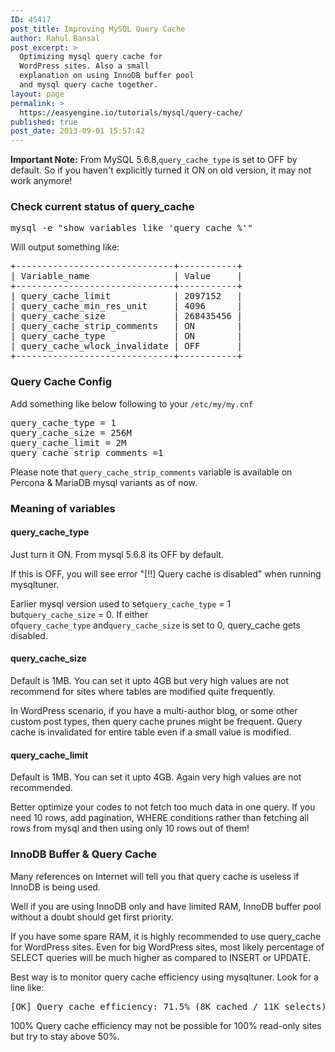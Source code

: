 ```yaml
---
ID: 45417
post_title: Improving MySQL Query Cache
author: Rahul Bansal
post_excerpt: >
  Optimizing mysql query cache for
  WordPress sites. Also a small
  explanation on using InnoDB buffer pool
  and mysql query cache together.
layout: page
permalink: >
  https://easyengine.io/tutorials/mysql/query-cache/
published: true
post_date: 2013-09-01 15:57:42
---
```

<strong>Important Note:</strong> From MySQL 5.6.8,<code>query_cache_type</code> is set to OFF by default. So if you haven't explicitly turned it ON on old version, it may not work anymore!
<h3>Check current status of query_cache</h3>
<pre class="no-highlight">mysql -e "show variables like 'query_cache_%'"</pre>
Will output something like:
<pre class="no-highlight">+------------------------------+-----------+
| Variable_name                | Value     |
+------------------------------+-----------+
| query_cache_limit            | 2097152   |
| query_cache_min_res_unit     | 4096      |
| query_cache_size             | 268435456 |
| query_cache_strip_comments   | ON        |
| query_cache_type             | ON        |
| query_cache_wlock_invalidate | OFF       |
+------------------------------+-----------+</pre>
<h3>Query Cache Config</h3>
Add something like below following to your <code>/etc/my/my.cnf</code>
<pre class="no-highlight">query_cache_type = 1
query_cache_size = 256M
query_cache_limit = 2M
query_cache_strip_comments =1</pre>
<p class="error rtp-margin-top-20">Please note that <code>query_cache_strip_comments</code> variable is available on Percona &amp; MariaDB mysql variants as of now.</p>

<h3>Meaning of variables</h3>
<h4>query_cache_type</h4>
Just turn it ON. From mysql 5.6.8 its OFF by default.

If this is OFF, you will see error "[!!] Query cache is disabled" when running mysqltuner.

Earlier mysql version used to set<code>query_cache_type</code> = 1 but<code>query_cache_size</code> = 0. If either of<code>query_cache_type</code> and<code>query_cache_size</code> is set to 0, query_cache gets disabled.
<h4>query_cache_size</h4>
Default is 1MB. You can set it upto 4GB but very high values are not recommend for sites where tables are modified quite frequently.

In WordPress scenario, if you have a multi-author blog, or some other custom post types, then query cache prunes might be frequent. Query cache is invalidated for entire table even if a small value is modified.
<h4>query_cache_limit</h4>
Default is 1MB. You can set it upto 4GB. Again very high values are not recommended.

Better optimize your codes to not fetch too much data in one query. If you need 10 rows, add pagination, WHERE conditions rather than fetching all rows from mysql and then using only 10 rows out of them!
<h3>InnoDB Buffer &amp; Query Cache</h3>
Many references on Internet will tell you that query cache is useless if InnoDB is being used.

Well if you are using InnoDB only and have limited RAM, InnoDB buffer pool without a doubt should get first priority.

If you have some spare RAM, it is highly recommended to use query_cache for WordPress sites. Even for big WordPress sites, most likely percentage of SELECT queries will be much higher as compared to INSERT or UPDATE.

Best way is to monitor query cache efficiency using mysqltuner. Look for a line like:
<pre class="no-highlight">[OK] Query cache efficiency: 71.5% (8K cached / 11K selects)</pre>
100% Query cache efficiency may not be possible for 100% read-only sites but try to stay above 50%.
